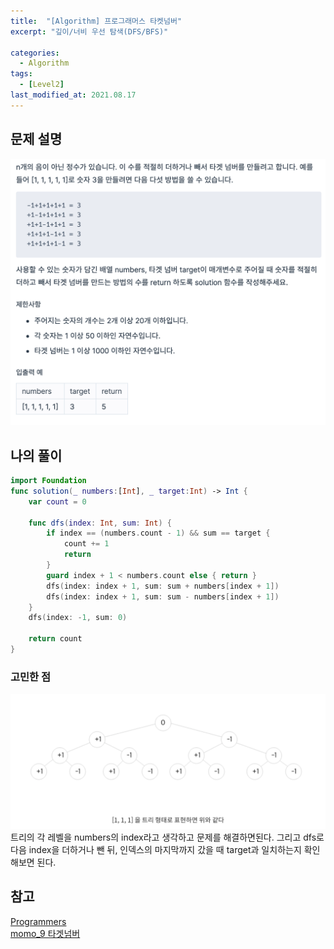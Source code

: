 ```yaml
---
title:  "[Algorithm] 프로그래머스 타켓넘버"
excerpt: "깊이/너비 우선 탐색(DFS/BFS)"

categories:
  - Algorithm
tags:
  - [Level2]
last_modified_at: 2021.08.17
---
```


## 문제 설명

![26](/assets/images/Programmers/26.png)

## 나의 풀이
```swift
import Foundation
func solution(_ numbers:[Int], _ target:Int) -> Int {
    var count = 0
    
    func dfs(index: Int, sum: Int) {
        if index == (numbers.count - 1) && sum == target {
            count += 1
            return
        }
        guard index + 1 < numbers.count else { return }
        dfs(index: index + 1, sum: sum + numbers[index + 1])
        dfs(index: index + 1, sum: sum - numbers[index + 1])
    }
    dfs(index: -1, sum: 0)

    return count
}
```

### 고민한 점
![27](/assets/images/Programmers/27.png)
트리의 각 레벨을 numbers의 index라고 생각하고 문제를 해결하면된다. 그리고 dfs로 다음 index을 더하거나 뺀 뒤, 인덱스의 마지막까지 갔을 때 target과 일치하는지 확인해보면 된다. 


## 참고
[Programmers](https://programmers.co.kr/learn/challenges) <br>
[momo_9 타겟넘버](https://gimjinging.tistory.com/134)
